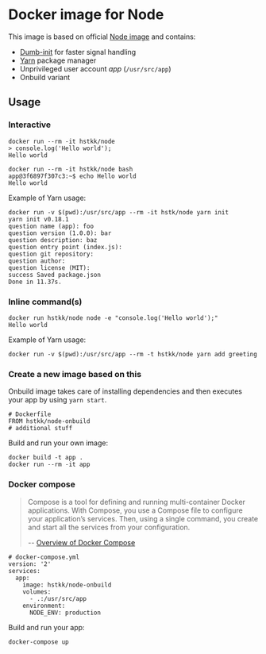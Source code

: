 # Docker image for Node

This image is based on official [Node image](https://github.com/nodejs/docker-node) and contains:

- [Dumb-init](https://github.com/Yelp/dumb-init) for faster signal handling
- [Yarn](https://yarnpkg.com/) package manager
- Unprivileged user account *app* (`/usr/src/app`)
- Onbuild variant

## Usage

### Interactive

    docker run --rm -it hstkk/node
    > console.log('Hello world');
    Hello world

    docker run --rm -it hstkk/node bash
    app@3f6897f307c3:~$ echo Hello world
    Hello world

Example of Yarn usage:

    docker run -v $(pwd):/usr/src/app --rm -it hstk/node yarn init
    yarn init v0.18.1
    question name (app): foo
    question version (1.0.0): bar
    question description: baz
    question entry point (index.js):
    question git repository:
    question author:
    question license (MIT):
    success Saved package.json
    Done in 11.37s.

### Inline command(s)

    docker run hstkk/node node -e "console.log('Hello world');"
    Hello world

Example of Yarn usage:

    docker run -v $(pwd):/usr/src/app --rm -t hstkk/node yarn add greeting

### Create a new image based on this

Onbuild image takes care of installing dependencies and then executes your app by using `yarn start`.

    # Dockerfile
    FROM hstkk/node-onbuild
    # additional stuff

Build and run your own image:

    docker build -t app .
    docker run --rm -it app

### Docker compose

> Compose is a tool for defining and running multi-container Docker applications. With Compose, you use a Compose file to configure your application’s services. Then, using a single command, you create and start all the services from your configuration.
>
> -- [Overview of Docker Compose](https://docs.docker.com/compose/overview/)

    # docker-compose.yml
    version: '2'
    services:
      app:
        image: hstkk/node-onbuild
        volumes:
          - .:/usr/src/app
        environment:
          NODE_ENV: production

Build and run your app:

    docker-compose up
